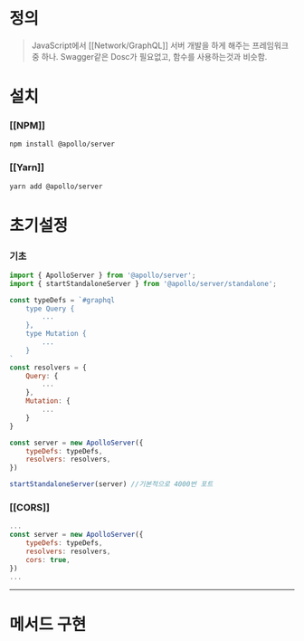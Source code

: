 # 정의

> JavaScript에서 [[Network/GraphQL]] 서버 개발을 하게 해주는 프레임워크 중 하나.
> Swagger같은 Dosc가 필요없고, 함수를 사용하는것과 비슷함.

# 설치
### [[NPM]]
```bash
npm install @apollo/server
```
### [[Yarn]]
```bash
yarn add @apollo/server
```

# 초기설정
### 기초
```javascript
import { ApolloServer } from '@apollo/server';
import { startStandaloneServer } from '@apollo/server/standalone';

const typeDefs = `#graphql
	type Query { 
		...
	}, 
	type Mutation {
		...
	}
` 
const resolvers = { 
	Query: { 
		...
	}, 
	Mutation: {
		...
	}
} 

const server = new ApolloServer({ 
	typeDefs: typeDefs, 
	resolvers: resolvers,
}) 

startStandaloneServer(server) //기본적으로 4000번 포트
```

### [[CORS]]
```javascript
...
const server = new ApolloServer({ 
	typeDefs: typeDefs, 
	resolvers: resolvers,
	cors: true,
}) 
...
```

---
# 메서드 구현
